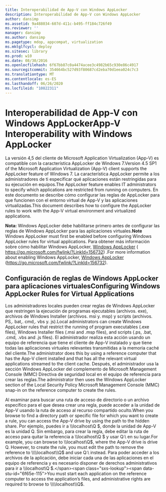 ```yaml
---
title: Interoperabilidad de App-V con Windows AppLocker
description: Interoperabilidad de App-V con Windows AppLocker
author: dansimp
ms.assetid: 9a488034-607d-411c-b495-ff184c726f49
ms.reviewer: ''
manager: dansimp
ms.author: dansimp
ms.pagetype: mdop, appcompat, virtualization
ms.mktglfcycl: deploy
ms.sitesec: library
ms.prod: w10
ms.date: 08/30/2016
ms.openlocfilehash: 6f67bb87c0a4474acee3c4982b65c930e86c4917
ms.sourcegitcommit: 354664bc527d93f80687cd2eba70d1eea024c7c3
ms.translationtype: MT
ms.contentlocale: es-ES
ms.lasthandoff: 06/26/2020
ms.locfileid: "10822311"
---
```

# <span data-ttu-id="6f65e-103">Interoperabilidad de App-V con Windows AppLocker</span><span class="sxs-lookup"><span data-stu-id="6f65e-103">App-V Interoperability with Windows AppLocker</span></span>


<span data-ttu-id="6f65e-104">La versión 4,5 del cliente de Microsoft Application Virtualization (App-V) es compatible con la característica AppLocker de Windows 7.</span><span class="sxs-lookup"><span data-stu-id="6f65e-104">Version 4.5 SP1 of the Microsoft Application Virtualization (App-V) client supports the AppLocker feature of Windows 7.</span></span> <span data-ttu-id="6f65e-105">La característica AppLocker permite a los administradores de ti especificar qué aplicaciones están restringidas para su ejecución en equipos.</span><span class="sxs-lookup"><span data-stu-id="6f65e-105">The AppLocker feature enables IT administrators to specify which applications are restricted from running on computers.</span></span> <span data-ttu-id="6f65e-106">En este documento se describe cómo configurar las reglas de AppLocker para que funcionen con el entorno virtual de App-V y las aplicaciones virtualizadas.</span><span class="sxs-lookup"><span data-stu-id="6f65e-106">This document describes how to configure the AppLocker rules to work with the App-V virtual environment and virtualized applications.</span></span>

<span data-ttu-id="6f65e-107">**Nota:**  Windows AppLocker debe habilitarse primero antes de configurar las reglas de Windows AppLocker para las aplicaciones virtuales.</span><span class="sxs-lookup"><span data-stu-id="6f65e-107">**Note** Windows AppLocker must first be enabled before configuring Windows AppLocker rules for virtual applications.</span></span> <span data-ttu-id="6f65e-108">Para obtener más información sobre cómo habilitar Windows AppLocker, [Windows AppLocker](https://go.microsoft.com/fwlink/?LinkId=156732) ( https://go.microsoft.com/fwlink/?LinkId=156732) .</span><span class="sxs-lookup"><span data-stu-id="6f65e-108">For more information about enabling Windows AppLocker, [Windows AppLocker](https://go.microsoft.com/fwlink/?LinkId=156732) (https://go.microsoft.com/fwlink/?LinkId=156732).</span></span>

 

## <span data-ttu-id="6f65e-109">Configuración de reglas de Windows AppLocker para aplicaciones virtuales</span><span class="sxs-lookup"><span data-stu-id="6f65e-109">Configuring Windows AppLocker Rules for Virtual Applications</span></span>


<span data-ttu-id="6f65e-110">Los administradores locales pueden crear reglas de Windows AppLocker que restringen la ejecución de programas ejecutables (archivos. exe), archivos de Windows Installer (archivos. msi y. msp) y scripts (archivos. PS,. bat,. cmd,. vbs y. js).</span><span class="sxs-lookup"><span data-stu-id="6f65e-110">Local administrators can create Windows AppLocker rules that restrict the running of program executables (.exe files), Windows Installer files (.msi and .msp files), and scripts (.ps, .bat, .cmd, .vbs and .js files).</span></span> <span data-ttu-id="6f65e-111">El administrador realiza esta acción usando un equipo de referencia que tiene el cliente de App-V instalado y que tiene todas las aplicaciones virtuales relevantes transmitidas a la memoria caché del cliente.</span><span class="sxs-lookup"><span data-stu-id="6f65e-111">The administrator does this by using a reference computer that has the App-V client installed and that has all the relevant virtual applications streamed to the client cache.</span></span> <span data-ttu-id="6f65e-112">Después, el administrador usa la sección Windows AppLocker del complemento de Microsoft Management Console (MMC) Directiva de seguridad local en el equipo de referencia para crear las reglas.</span><span class="sxs-lookup"><span data-stu-id="6f65e-112">The administrator then uses the Windows AppLocker section of the Local Security Policy Microsoft Management Console (MMC) snap-in on the reference computer to create the rules.</span></span>

<span data-ttu-id="6f65e-113">Al examinar para buscar una ruta de acceso de directorio o un archivo específico para el que desea crear una regla, puede acceder a la unidad de App-V usando la ruta de acceso al recurso compartido oculto.</span><span class="sxs-lookup"><span data-stu-id="6f65e-113">When you browse to find a directory path or specific file for which you want to create a rule, you can access the App-V drive by using the path to the hidden share.</span></span> <span data-ttu-id="6f65e-114">Por ejemplo, puedes ir a \\\\localhost\\Q $, donde la unidad de App-V es la unidad Q. Sin embargo, para crear la regla, debe editar la ruta de acceso para quitar la referencia a \\\\localhost\\Q $ y usar Q:\\ en su lugar.</span><span class="sxs-lookup"><span data-stu-id="6f65e-114">For example, you can browse to \\\\localhost\\Q$, where the App-V drive is drive Q. However, to create the rule, you must edit the path to remove the reference to \\\\localhost\\Q$ and use Q:\\ instead.</span></span> <span data-ttu-id="6f65e-115">Para poder acceder a los archivos de la aplicación, debe iniciar cada una de las aplicaciones en el equipo de referencia y es necesario disponer de derechos administrativos para ir a \\\\localhost\\Q $.</span><span class="sxs-lookup"><span data-stu-id="6f65e-115">You must start each application on the reference computer to access the application’s files, and administrative rights are required to browse to \\\\localhost\\Q$.</span></span>

 

 





